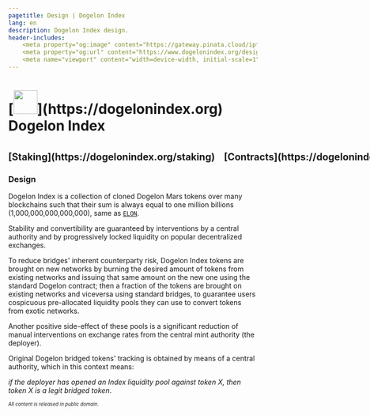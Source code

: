 ```yaml
---
pagetitle: Design | Dogelon Index
lang: en
description: Dogelon Index design.
header-includes:
    <meta property="og:image" content="https://gateway.pinata.cloud/ipfs/Qmd6Yuxz138QgTkfpb4oqVK1vxMkFJSvy54yadjoxYnbj3" />
    <meta property="og:url" content="https://www.dogelonindex.org/design" />
    <meta name="viewport" content="width=device-width, initial-scale=1">
---
```

<html prefix="og: http://ogp.me/ns#">

<link rel="icon"
      type="image/png"
      href="https://gateway.pinata.cloud/ipfs/Qmd6Yuxz138QgTkfpb4oqVK1vxMkFJSvy54yadjoxYnbj3"/>

<h1>[<img width=48 src="http://ipfs/Qmd6Yuxz138QgTkfpb4oqVK1vxMkFJSvy54yadjoxYnbj3">](https://dogelonindex.org) Dogelon Index &nbsp;&nbsp;&nbsp;&nbsp;<span style="white-space: nowrap;"><sub><sup>[Staking](https://dogelonindex.org/staking) &nbsp;&nbsp; [Contracts](https://dogelonindex.org/contracts)</sup></sub></span></h1>

### Design
Dogelon Index is a collection of cloned Dogelon Mars tokens 
over many blockchains such that their sum is always equal to 
one million billions (1,000,000,000,000,000),
same as [`ELON`](http://dogelon.io).

Stability and convertibility are guaranteed by interventions
by a central authority and by progressively
locked liquidity on popular decentralized exchanges.

To reduce bridges' inherent counterparty risk, Dogelon Index tokens
are brought on new networks by burning the desired amount of tokens
from existing networks and issuing that same amount on the new one
using the standard Dogelon contract;
then a fraction of the tokens are brought
on existing networks and viceversa
using standard bridges, to guarantee users
cospicuous pre-allocated liquidity pools they can use to convert
tokens from exotic networks.

Another positive side-effect of these pools is a significant 
reduction of manual interventions on exchange rates
from the central mint authority (the deployer).

Original Dogelon bridged tokens' tracking is obtained by
means of a central authority, which in this context means:

*if the deployer has opened an Index liquidity pool against token X,
then token X is a legit bridged token*.

<sub><sup>*All content is released in public domain.*</sup></sub>
